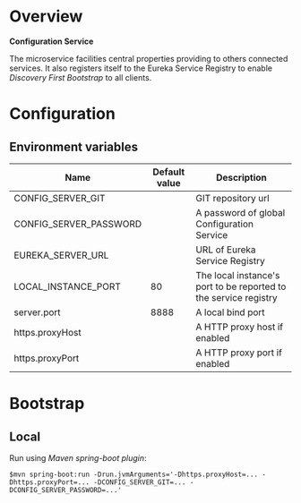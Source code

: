 # Overview

**Configuration Service**

The microservice facilities central properties providing to others connected services.
It also registers itself to the Eureka Service Registry to enable *Discovery First Bootstrap* to all clients.   

# Configuration

## Environment variables

| Name | Default value | Description | 
| --- | --- | --- |
| CONFIG_SERVER_GIT | | GIT repository url |
| CONFIG_SERVER_PASSWORD | | A password of global Configuration Service | 
| EUREKA_SERVER_URL | | URL of Eureka Service Registry |
| LOCAL_INSTANCE_PORT | 80 | The local instance's port to be reported to the service registry  |
| server.port | 8888 |  A local bind port |
| https.proxyHost | | A HTTP proxy host if enabled |
| https.proxyPort | | A HTTP proxy port if enabled |

# Bootstrap

## Local

Run using *Maven spring-boot plugin*:

`$mvn spring-boot:run -Drun.jvmArguments='-Dhttps.proxyHost=... -Dhttps.proxyPort=... -DCONFIG_SERVER_GIT=... -DCONFIG_SERVER_PASSWORD=...'`
